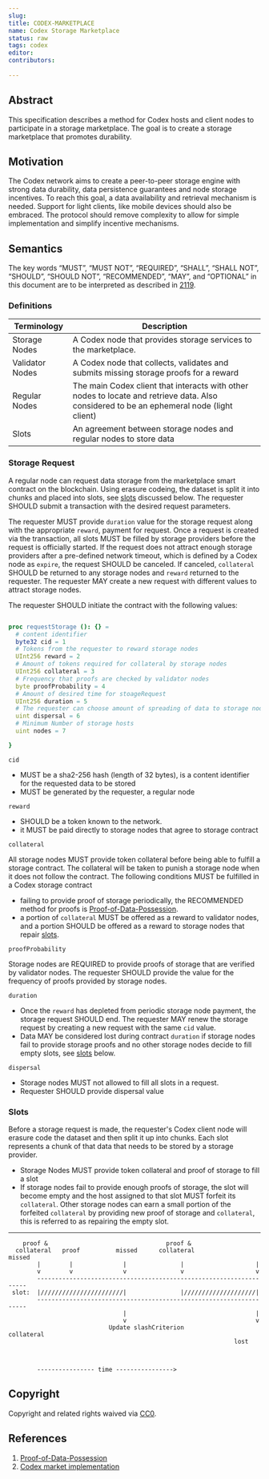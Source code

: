 ```yaml
---
slug: 
title: CODEX-MARKETPLACE
name: Codex Storage Marketplace
status: raw
tags: codex
editor: 
contributors:
  
---
```


## Abstract

This specification describes a method for Codex hosts and client nodes to participate in a storage marketplace. 
The goal is to create a storage marketplace that promotes durability.

## Motivation
The Codex network aims to create a peer-to-peer storage engine with strong data durability, 
data persistence guarantees and node storage incentives.
To reach this goal, a data availability and retrieval mechanism is needed.
Support for light clients, like mobile devices should also be embraced.
The protocol should remove complexity to allow for simple implementation and 
simplify incentive mechanisms.

## Semantics 

The key words “MUST”, “MUST NOT”, “REQUIRED”, “SHALL”, “SHALL NOT”, “SHOULD”, “SHOULD NOT”, “RECOMMENDED”, “MAY”, and “OPTIONAL” in this document are to be interpreted as described in [2119](https://www.ietf.org/rfc/rfc2119.txt).

### Definitions

| Terminology  | Description |
| --------------- | --------- |
| Storage Nodes | A Codex node that provides storage services to the marketplace.|
| Validator Nodes | A Codex node that collects, validates and submits missing storage proofs for a reward |
| Regular Nodes | The main Codex client that interacts with other nodes to locate and retrieve data. Also considered to be an ephemeral node (light client) |
| Slots | An agreement between storage nodes and regular nodes to store data |

### Storage Request

A regular node can request data storage from the marketplace smart contract on the blockchain. 
Using erasure codeing, the dataset is split it into chunks and 
placed into slots, see [slots](#slots) discussed below. 
The requester SHOULD submit a transaction with the desired request parameters.

The requester MUST provide `duration` value for the storage request along with the appropriate `reward`,
payment for request. 
Once a request is created via the transaction, 
all slots MUST be filled by storage providers before the request is officially started.
If the request does not attract enough storage providers after a pre-defined network timeout,
which is defined by a Codex node as `expire`,
the request SHOULD be canceled.
If canceled, `collateral` SHOULD be returned to any storage nodes and 
`reward` returned to the requester.
The requester MAY create a new request with different values to attract storage nodes.

The requester SHOULD initiate the contract with the following values:

```nim

proc requestStorage (): {} =
  # content identifier
  byte32 cid = 1
  # Tokens from the requester to reward storage nodes
  UInt256 reward = 2
  # Amount of tokens required for collateral by storage nodes
  UInt256 collateral = 3
  # Frequency that proofs are checked by validator nodes
  byte proofProbability = 4
  # Amount of desired time for stoageRequest
  UInt256 duration = 5
  # The requester can choose amount of spreading of data to storage nodes
  uint dispersal = 6
  # Minimum Number of storage hosts 
  uint nodes = 7

}

```

`cid` 

- MUST be a sha2-256 hash (length of 32 bytes),
is a content identifier for the requested data to be stored
- MUST be generated by the requester, a regular node

`reward`

- SHOULD be a token known to the network.
- it MUST be paid directly to storage nodes that agree to storage contract

`collateral`

All storage nodes MUST provide token collateral before being able to fulfill a storage contract.
The collateral will be taken to punish a storage node when it does not follow the contract.
The following conditions MUST be fulfilled in a Codex storage contract
- failing to provide proof of storage periodically, the RECOMMENDED method for proofs is [Proof-of-Data-Possession](https://hackmd.io/2uRBltuIT7yX0CyczJevYg?view).
- a portion of `collateral` MUST be offered as a reward to validator nodes,
and a portion SHOULD be offered as a reward to storage nodes that repair [slots](#slots).

`proofProbability`

Storage nodes are REQUIRED to provide proofs of storage that are verified by validator nodes.
The requester SHOULD provide the value for the frequency of proofs provided by storage nodes.

`duration`

- Once the `reward` has depleted from periodic storage node payment,
the storage request SHOULD end.
The requester MAY renew the storage request by creating a new request with the same `cid` value.
- Data MAY be considered lost during contract `duration` if storage nodes fail to provide storage proofs and
no other storage nodes decide to fill empty slots, see [slots](#slots) below.

`dispersal`

- Storage nodes MUST not allowed to fill all slots in a request.
- Requester SHOULD provide dispersal value

### Slots

Before a storage request is made, 
the requester's Codex client node will erasure code the dataset and 
then split it up into chunks.
Each slot represents a chunk of that data that needs to be stored by a storage provider.
- Storage Nodes MUST provide token collateral and proof of storage to fill a slot
- If storage nodes fail to provide enough proofs of storage,
the slot will become empty and the host assigned to that slot MUST forfeit its `collateral`.
Other storage nodes can earn a small portion of the forfeited `collateral` by providing new proof of storage and `collateral`,
this is referred to as repairing the empty slot.

-----------

        proof &                                 proof &
      collateral   proof          missed      collateral               missed
            |        |              |               |                    |
            v        v              v               v                    v
            -------------------------------------------------------------------
     slot:  |///////////////////////|               |////////////////////|
            -------------------------------------------------------------------
                                    |                                    |
                                    v                                    v
                                Update slashCriterion                collateral
                                                                   lost



            ---------------- time ---------------->


## Copyright

Copyright and related rights waived via [CC0](https://creativecommons.org/publicdomain/zero/1.0/).

## References 

1. [Proof-of-Data-Possession](https://hackmd.io/2uRBltuIT7yX0CyczJevYg?view)
2. [Codex market implementation](https://github.com/codex-storage/nim-codex/blob/master/codex/market.nim)

